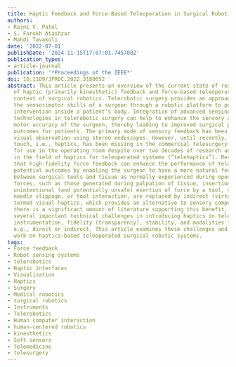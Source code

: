 ```yaml
---
title: Haptic Feedback and Force-Based Teleoperation in Surgical Robotics
authors:
- Rajni V. Patel
- S. Farokh Atashzar
- Mahdi Tavakoli
date: '2022-07-01'
publishDate: '2024-11-15T17:07:01.745788Z'
publication_types:
- article-journal
publication: '*Proceedings of the IEEE*'
doi: 10.1109/JPROC.2022.3180052
abstract: This article presents an overview of the current state of research and application
  of haptic (primarily kinesthetic) feedback and force-based teleoperation in the
  context of surgical robotics. Telerobotic surgery provides an approach for transferring
  the sensorimotor skills of a surgeon through a robotic platform to perform surgical
  intervention inside a patient’s body. Integration of advanced sensing and haptic
  technologies in telerobotic surgery can help to enhance the sensory awareness and
  motor accuracy of the surgeon, thereby leading to improved surgical procedures and
  outcomes for patients. The primary mode of sensory feedback has been through 3-D
  visual observation using stereo endoscopes. However, until recently, the sense of
  touch, i.e., haptics, has been missing in the commercial telesurgery robots approved
  for use in the operating room despite over two decades of research and development
  in the field of haptics for teleoperated systems (“telehaptics”). Research has shown
  that high-fidelity force feedback can enhance the performance of telesurgery and
  potential outcomes by enabling the surgeon to have a more natural feel of interaction
  between surgical tools and tissue as normally experienced during open surgery. Interaction
  forces, such as those generated during palpation of tissue, insertion of a needle,
  unintentional (and potentially unsafe) exertion of force by a tool, suture breakage,
  needle slippage, or tool interaction, are replaced by indirect (virtual) sensations,
  termed visual haptics, which provides an alternative to sensory compensation. Although
  there is a significant amount of literature supporting this benefit, there are still
  several important technical challenges in introducing haptics in telesurgery, including
  instrumentation, fidelity (transparency), stability, and modalities for force reflection,
  e.g., direct or indirect. This article examines these challenges and discusses recent
  work on haptics-based teleoperated surgical robotic systems.
tags:
- Force feedback
- Robot sensing systems
- telerobotics
- Haptic interfaces
- Visualization
- Haptics
- Surgery
- Medical robotics
- surgical robotics
- Instruments
- Telerobotics
- Human computer interaction
- human-centered robotics
- kinesthetics
- Soft sensors
- Telemedicine
- telesurgery
---
```


